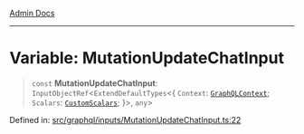 [Admin Docs](/)

***

# Variable: MutationUpdateChatInput

> `const` **MutationUpdateChatInput**: `InputObjectRef`\<`ExtendDefaultTypes`\<\{ `Context`: [`GraphQLContext`](../../../context/type-aliases/GraphQLContext.md); `Scalars`: [`CustomScalars`](../../../scalars/type-aliases/CustomScalars.md); \}\>, `any`\>

Defined in: [src/graphql/inputs/MutationUpdateChatInput.ts:22](https://github.com/gautam-divyanshu/talawa-api/blob/a895c36f24acf725ac16aa7e0f8e50ef9fa64c42/src/graphql/inputs/MutationUpdateChatInput.ts#L22)
